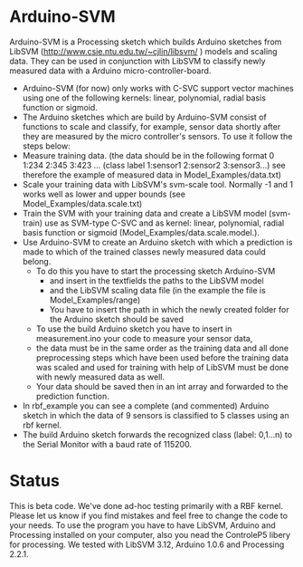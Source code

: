 Arduino-SVM
===========
Arduino-SVM is a Processing sketch which builds Arduino sketches from LibSVM (http://www.csie.ntu.edu.tw/~cjlin/libsvm/ ) models and scaling data. They can be used in conjunction with LibSVM to classify newly measured data with a Arduino micro-controller-board.

- Arduino-SVM (for now) only works with C-SVC support vector machines using one of the following kernels: linear, polynomial, radial basis function or sigmoid.
- The Arduino sketches which are build by Arduino-SVM consist of functions to scale and classify, for example, sensor data shortly after they are measured by the micro controller's sensors. To use it follow the steps below:
- Measure training data.
  (the data should be in the following format 0 1:234 2:345 3:423 ... (class label 1:sensor1 2:sensor2 3:sensor3...) see therefore the example of measured data in Model_Examples/data.txt)
- Scale your training data with LibSVM's svm-scale tool. Normally -1 and 1 works well as lower and upper bounds (see Model_Examples/data.scale.txt)
- Train the SVM with your training data and create a LibSVM model (svm-train) use  as SVM-type C-SVC and as kernel: linear, polynomial, radial basis function or sigmoid (Model_Examples/data.scale.model.<kernel-type>).
- Use Arduino-SVM to create an Arduino sketch with which a prediction is made to which of the trained classes newly measured data could belong. 
  - To do this you have to start the processing sketch Arduino-SVM 
    - and insert in the textfields the paths to the LibSVM model
    -  and the LibSVM scaling data file (in the example the file is Model_Examples/range)
    -  You have to insert the path in which the newly created folder for the Arduino sketch should be saved
  -  To use the build Arduino sketch you have to insert in measurement.ino your code to measure your sensor data, 
    - the data must be in the same order as the training data and all done preprocessing steps which have been used before the training data was scaled and used for training with help of LibSVM must be done with newly measured data as well. 
    - Your data should be saved then in an int array and forwarded to the prediction function.
- In rbf_example you can see a complete (and commented) Arduino sketch in which the data of 9 sensors is classified to 5 classes using an rbf kernel.
- The build Arduino sketch forwards the recognized class (label: 0,1...n) to the Serial Monitor with a baud rate of 115200.

Status
=========
This is beta code. We've done ad-hoc testing primarily with a RBF kernel. Please let us know if you find mistakes and feel free to change the code to your needs. To use the program you have to have LibSVM, Arduino and Processing installed on your computer, also you nead the ControleP5 libery for processing. We tested with LibSVM 3.12, Arduino 1.0.6 and Processing 2.2.1.

